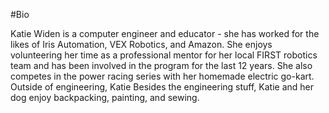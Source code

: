 #Bio

Katie Widen is a computer engineer and educator - she has worked for the likes of Iris Automation, VEX Robotics, and Amazon. She enjoys volunteering her time as a professional mentor for her local FIRST robotics team and has been involved in the program  for the last 12 years. She also competes in the power racing series with her homemade electric go-kart.
Outside of engineering, Katie  Besides the engineering stuff, Katie and her dog enjoy backpacking, painting, and sewing. 
